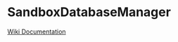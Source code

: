 # SandboxDatabaseManager


[Wiki Documentation](https://github.com/mutobo/SandboxDatabaseManager/wiki)
